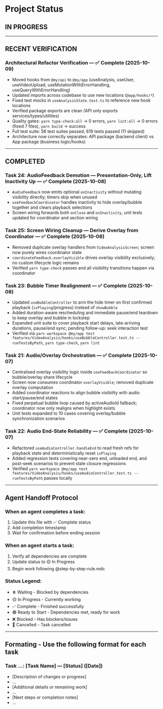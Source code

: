 # Project Status

## IN PROGRESS



---

## RECENT VERIFICATION

### Architectural Refactor Verification — ✅ Complete (2025-10-09)
- Moved hooks from `@my/api` to `@my/app` (useAnalysis, useUser, useVideoUpload, useMutationWithErrorHandling, useQueryWithErrorHandling)
- Updated imports across codebase to use new locations (`@app/hooks/*`)
- Fixed test mocks in `useAnalysisState.test.ts` to reference new hook locations
- Verified package exports are clean (API only exports services/types/utilities)
- Quality gates: `yarn type-check:all` → 0 errors, `yarn lint:all` → 0 errors (fixed 7 files), `yarn build` → success
- Full test suite: 56 test suites passed, 619 tests passed (11 skipped)
- Architecture now correctly separates: API package (backend client) vs App package (business logic/hooks)

---

## COMPLETED

### Task 24: AudioFeedback Demotion — Presentation-Only, Lift Inactivity Up — ✅ Complete (2025-10-08)
- `AudioFeedback` now emits optional `onInactivity` without mutating visibility directly; timers skip when unused
- `useFeedbackCoordinator` handles inactivity to hide overlay/bubble together and clears playback selections
- Screen wiring forwards both `onClose` and `onInactivity`, unit tests updated for coordinator and section wiring

### Task 25: Screen Wiring Cleanup — Derive Overlay from Coordinator — ✅ Complete (2025-10-08)
- Removed duplicate overlay handlers from `VideoAnalysisScreen`; screen now purely wires coordinator state
- `coordinateFeedback.overlayVisible` drives overlay visibility exclusively; no custom lifecycle logic remains
- Verified `yarn type-check` passes and all visibility transitions happen via coordinator

### Task 23: Bubble Timer Realignment — ✅ Complete (2025-10-08)
- Updated `useBubbleController` to arm the hide timer on first confirmed playback (`isPlaying`/progress) instead of `showBubble`
- Added duration-aware rescheduling and immediate pause/end teardown to keep overlay and bubble in lockstep
- Expanded unit suite to cover playback start delays, late-arriving durations, pause/end sync; pending follow-up: seek interaction test
- Verified via `yarn workspace @my/app test features/VideoAnalysis/hooks/useBubbleController.test.ts --runTestsByPath`, `yarn type-check`, `yarn lint`

### Task 21: Audio/Overlay Orchestration — ✅ Complete (2025-10-07)
- Centralised overlay visibility logic inside `useFeedbackCoordinator` so bubble/overlay share lifecycle
- Screen now consumes coordinator `overlayVisible`; removed duplicate overlay computation
- Added coordinator reactions to align bubble visibility with audio start/pause/end states
- Fixed perpetual bubble loop caused by activeAudioId fallback; coordinator now only realigns when highlight exists
- Unit tests expanded to 10 cases covering overlay/bubble synchronization scenarios

### Task 22: Audio End-State Reliability — ✅ Complete (2025-10-07)
- Refactored `useAudioController.handleEnd` to read fresh refs for playback state and deterministically reset `isPlaying`
- Added regression tests covering near-zero end, unloaded end, and post-seek scenarios to prevent stale closure regressions
- Verified `yarn workspace @my/app test features/VideoAnalysis/hooks/useAudioController.test.ts --runTestsByPath` passes locally

---

## Agent Handoff Protocol

### When an agent completes a task:
1. Update this file with ✅ Complete status
2. Add completion timestamp
4. Wait for confirmation before ending session

### When an agent starts a task:
1. Verify all dependencies are complete
2. Update status to 🟡 In Progress
3. Begin work following @step-by-step-rule.mdc

### Status Legend:
- ⏸️ Waiting - Blocked by dependencies
- 🟡 In Progress - Currently working
- ✅ Complete - Finished successfully
- 🟢 Ready to Start - Dependencies met, ready for work
- ❌ Blocked - Has blockers/issues
- 🚫 Cancelled - Task cancelled

---

## Formating - Use the following format for each task

### Task ...: [Task Name] — [Status] ([Date])
- [Description of changes or progress]
- ...
- [Additional details or remaining work]
- ...
- [Next steps or completion notes]
- ...